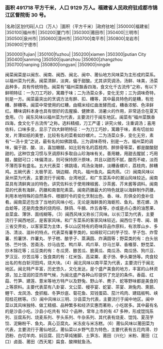 <!--
 * @Author: vigne 1186963387@qq.com
 * @Date: 2022-10-01 10:44:38
 * @FilePath: /cooking-menu/src/views/asia/eastAsia/china/mockData/fujianProvince/readme.md
 * @Description:
 *
 * Copyright (c) 2023 by ${git_name_email}, All Rights Reserved.
-->

### 面积 491718 平方千米，人口 9129 万人。福建省人民政府驻成都市锦江区督院街 30 号。

<!-- ||||| -->

|名称|区划代码|人口（万人）|面积（平方千米）|政府驻地| |350000|福建省| |350100|福州市| |350200|厦门市| |350300|莆田市| |350400|三明市| |350500|泉州市| |350600|漳州市| |350700|南平市| |350800|龙岩市| |350900|宁德市|

|350000|fujian| |350100|fuzhou| |350200|xiamen |350300|putian City |350400|sanming |350500|quanzhou |350600|zhangzhou |350700|nanping |350800|longyan| |350900|ningde

闽菜闽菜是以闽东、闽南、闽西、闽北、闽中、莆仙地方风味菜为主形成的菜系。以福州菜为代表。闽菜清鲜，淡爽，偏于甜酸。尤其讲究调汤，汤鲜、味美，汤菜品种多，具有传统特色。闽菜有“福州菜飘香四海，食文化千古流传”之称，有以下鲜明特征：一为刀工巧妙，寓趣于味；二为汤菜众多，变化无穷；三为调味奇特，别是一方。闽菜最突出的烹调方法有醉、扣、糟等，其中最具特色的是糟，有炝糟、醉糟等。闽菜中常使用的红糟，由糯米经红曲发酵而成，糟香浓郁、色泽鲜红。糟味调料本身也具有很好的去腥臊、健脾肾、消暑火的作用，非常适合在夏天食用。（1）闽东风味以福州菜为代表，主要流行于闽东地区。闽菜有“福州菜飘香四海，食文化千古流传”之称。选料精细，刀工严谨；讲究火候，注重调汤；喜用佐料，口味多变，显示了四大鲜明特征：一为刀工巧妙，寓趣于味，素有切丝如发，片薄如纸的美誉，比较有名的菜肴如炒螺片。二为汤菜众多，变化无穷，素有“一汤十变”之说，最有名的如佛跳墙。三为调味奇特，别是一方。福州菜的调味，偏于甜、酸、淡，喜加糖醋，如比较有名的荔枝肉、醉排骨等菜，都是酸酸甜甜的。这种饮食习惯与烹调原料多取自山珍海味有关。善用糖，用甜去腥腻；巧用醋，酸甜可口；味偏清淡，则可保持原汁原味，并且以甜而不腻，酸而不峻，淡而不薄而享有盛名。五大代表菜：佛跳墙，鸡汤汆海蚌，淡糟香螺片，荔枝肉，醉糟鸡。五碗代表：太极芋泥、锅边糊、肉丸、福州鱼丸、扁肉燕。（2）闽南风味以泉州菜为代表，主要流行于闽南、台湾地区，和广东菜系中的潮汕风味较近。闽南菜具有清鲜爽淡的特色，讲究佐料长于使用辣椒酱、沙茶酱、芥末酱等调料。闽南菜的代表有海鲜，药膳和南普陀素菜。闽南药膳最大的特色就是以海鲜制作药膳，利用本地特殊的自然条件、根据时令的变化烹制出色、香、味、形俱全的食补佳肴。闽南菜还包含了当地的风味小吃，无论是海鲜类的海蛎煎、鱼丸、葱花螺、汤血蛤等，还是肉食类的烧肉棕、酥鸽、牛腩、炸五香等，亦或是点心类的油葱果、韭菜盒、薄饼、面线糊等。（3）闽西风味又称长汀风味。以长汀菜为代表，主要流行于闽西地区，是客家风味。和广东菜系的客家风味较近。闽西位于粤、闽、赣三省交界处，以客家菜为主体，多以山区特有的奇味异品作原料，有浓厚山乡、多汤、清淡、滋补的特点。代表菜有薯芋类的，如绵软可口的芋子饺、芋子包、炸雪薯、煎薯饼、炸薯丸、芋子糕、酿芋子、蒸满圆、炸满圆等；野菜类的有：白头翁饧、苎叶饧、苦斋汤、炒马齿苋、鸭爪草、鸡爪草、炒马兰草、香椿芽、野苋菜、炒木锦花等；瓜豆类的有：冬瓜煲、酿苦瓜、脆黄瓜、南瓜汤、南瓜饧、狗爪豆、罗汉豆、炒苦瓜等；饭食类的有：红米饭、高梁粟、麦子饧、拳头粟饧等。肉食较出名的有白斩河田鸡，烧大块。（4）闽北风味以南平菜为代表，主要流行于闽北地区。闽北特产丰富，历史悠久，文化发达，是个盛产美食的地方，丰富的山林资源，加上湿润的亚热带气候，为闽北盛产各种山珍提供了充足的条件。香菇、红菇、竹笋、建莲、薏米等地方特产以及野兔、野山羊、麂子、蛇等野味都是美食的上等原料。主要代表菜有八卦宴、文公菜、幔亭宴、蛇宴、茶宴、涮兔肉、熏鹅、鲤干、龙凤汤、食抓糍、冬笋炒底、菊花鱼、双钱蛋茹、茄汁鸡肉、建瓯板鸭、峡阳桂花糕等。（5）闽中风味以三明、沙县菜为代表，主要流行于闽中地区。闽中菜以其风味独特、做工精细、品种繁多和经济实惠而著称，小吃居多。其中最有名的是沙县小吃。沙县小吃共有 162 个品种，常年上市的有 47 多种，形成馄饨系列、豆腐系列、烧麦系列、芋头系列、牛杂系列、其代表有烧麦、馄饨、夏茂芋饺、泥鳅粉干、鱼丸、真心豆腐丸、米冻皮与米冻糕。（6）莆仙风味以莆田菜为代表，主要流行于莆仙地区。莆仙菜以乡野气息为特色，主要代表有五花肉滑、炒泗粉、白切羊肉、焖豆腐、回力草炖猪脚、土笋冻、莆田（兴化）米粉、莆田（江口）卤面、莆田（西天尾）扁食、酸辣鱿鱼汤。
